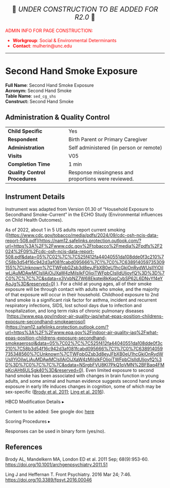 <p style="text-align: center; font-size: 1.5em;">🚧 <i>UNDER CONSTRUCTION TO BE ADDED FOR R2.0</i> 🚧 </p>

<p style="color: red;">ADMIN INFO FOR PAGE CONSTRUCTION:<br>
<ul style="color: red;">
  <li><b>Workgroup</b>: Social & Environmental Determinants</li>
  <li><b>Contact</b>: mulherin@unc.edu</li>
</ul>
</p>

------------------------------------------------------------

# Second Hand Smoke Exposure

**Full Name**: Second Hand Smoke Exposure       
**Acronym:** Second Hand Smoke            
**Table Name**: `sed_cg_shs`    
**Construct:** Second Hand Smoke   

## Administration & Quality Control

<table class="table-no-vertical-lines" style="width: 100%; border-collapse: collapse; table-layout: fixed;">
<tbody>
<tr><td><b>Child Specific</b></td>
<td>Yes </td></tr>
<tr><td><b>Respondent</b></td>
<td>Birth Parent or Primary Caregiver</td></tr>
<tr><td><b>Administration</b></td>
<td style="word-wrap: break-word; white-space: normal;">Self administered (in person or remote)</td></tr>
<tr><td><b>Visits</b></td>
<td>V05</td></tr>
<tr><td><b>Completion Time</b></td>
<td>1 min</td></tr>
<tr><td><b>Quality Control Procedures</b></td>
<td style="word-wrap: break-word; white-space: normal;">Response missingness and proportions were reviewed.</td></tr>      
</tbody>
</table>

## Instrument Details

Instrument was adapted from Version 01.30 of “Household Exposure to Secondhand Smoke-Current” in the ECHO Study (Environmental influences on Child Health Outcomes). 

As of 2022, about 1 in 5 US adults report current smoking ([https://www.cdc.gov/tobacco/media/pdfs/2024/09/cdc-osh-ncis-data-report-508.pdf](https://nam12.safelinks.protection.outlook.com/?url=https%3A%2F%2Fwww.cdc.gov%2Ftobacco%2Fmedia%2Fpdfs%2F2024%2F09%2Fcdc-osh-ncis-data-report-508.pdf&data=05%7C02%7C%7C525f412fa44040551da108dde0f3c210%7C58b3d54f16c942d3af081fcabd095666%7C1%7C0%7C638914059735309155%7CUnknown%7CTWFpbGZsb3d8eyJFbXB0eU1hcGkiOnRydWUsIlYiOiIwLjAuMDAwMCIsIlAiOiJXaW4zMiIsIkFOIjoiTWFpbCIsIldUIjoyfQ%3D%3D%7C0%7C%7C%7C&sdata=x3VxbNZ7W68Ekqtej8kKqgCybSP62L6DNvYf4eYAoJg%3D&reserved=0) ). For a child at young ages, all of their smoke exposure will be through contact with adults who smoke, and the majority of that exposure will occur in their household. Childhood exposure to 2nd hand smoke is a significant risk factor for asthma, incident and recurrent respiratory infections, SIDS, lost school days due to infection and hospitalization, and long term risks of chronic pulmonary diseases  [https://www.epa.gov/indoor-air-quality-iaq/what-epas-position-childrens-exposure-secondhand-smokeaerosol](https://nam12.safelinks.protection.outlook.com/?url=https%3A%2F%2Fwww.epa.gov%2Findoor-air-quality-iaq%2Fwhat-epas-position-childrens-exposure-secondhand-smokeaerosol&data=05%7C02%7C%7C525f412fa44040551da108dde0f3c210%7C58b3d54f16c942d3af081fcabd095666%7C1%7C0%7C638914059735348560%7CUnknown%7CTWFpbGZsb3d8eyJFbXB0eU1hcGkiOnRydWUsIlYiOiIwLjAuMDAwMCIsIlAiOiJXaW4zMiIsIkFOIjoiTWFpbCIsIldUIjoyfQ%3D%3D%7C0%7C%7C%7C&sdata=NSrgbFVU8Kl7PkQ1qVMN%2BFBaq4FMpKciAHt6ULSgk40%3D&reserved=0). Even limited exposure to second hand smoke has been associated with changes in brain function in young adults, and some animal and human evidence suggests second hand smoke exposure in early life induces changes in cognition, some of which may be sex-specific ([Brody et al. 2011](https://doi.org/10.1001/archgenpsychiatry.2011.51); [Ling et al. 2016](https://doi.org/10.3389/fpsyt.2016.00046)).

<div id="hbcd-mod" class="table-banner" onclick="toggleCollapse(this)">
  <span class="text-with-link">
  <span class="text">HBCD Modification Details</span>
  <a class="anchor-link" href="#hbcd-mod" title="Copy link">
  <i class="fa-solid fa-link"></i>
  </a>
  </span>
  <span class="arrow">▸</span>
</div>
<div class="collapsible-content">
<p> Content to be added: See google doc <a href="https://drive.google.com/open?id=1sYKx0vLT9oTlarNH8OfX_qs8Gy_BnMRe">here</a></p>
</div>

<div id="scoring" class="table-banner" onclick="toggleCollapse(this)">
  <span class="text-with-link">
  <span class="text">Scoring Procedures</span>
  <a class="anchor-link" href="#scoring" title="Copy link">
  <i class="fa-solid fa-link"></i>
  </a>
  </span>
  <span class="arrow">▸</span>
</div>
<div class="collapsible-content">
<p>Responses can be used in binary form (yes/no).</p>
</div>

## References

<div class="references"> 
<p>Brody AL, Mandelkern MA, London ED et al. 2011 Sep; 68(9):953-60. <a href="https://doi.org/10.1001/archgenpsychiatry.2011.51">https://doi.org/10.1001/archgenpsychiatry.2011.51</a></p>  
<p>Ling J and Heffernan T. Front Psychiatry. 2016 Mar 24; 7:46. <a href="https://doi.org/10.3389/fpsyt.2016.00046">https://doi.org/10.3389/fpsyt.2016.00046</a></p>  
</div>
<br>


